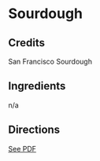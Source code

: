 # Sourdough

## Credits

San Francisco Sourdough

## Ingredients

n/a

## Directions

[See PDF](../assets/sf-sourdough.pdf)


